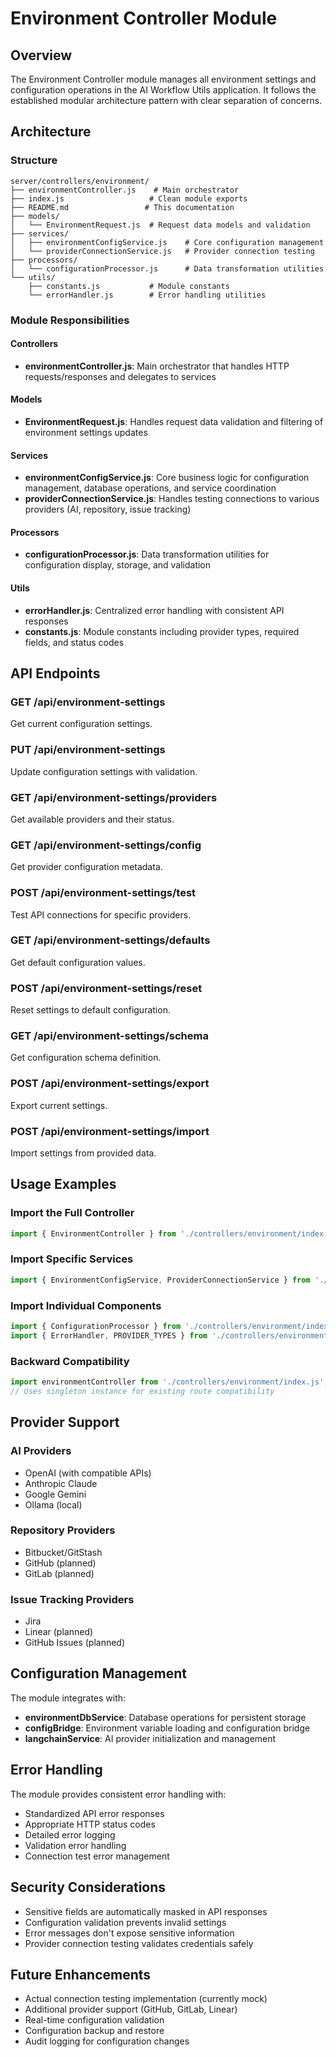 # Environment Controller Module

## Overview
The Environment Controller module manages all environment settings and configuration operations in the AI Workflow Utils application. It follows the established modular architecture pattern with clear separation of concerns.

## Architecture

### Structure
```
server/controllers/environment/
├── environmentController.js    # Main orchestrator
├── index.js                   # Clean module exports
├── README.md                 # This documentation
├── models/
│   └── EnvironmentRequest.js  # Request data models and validation
├── services/
│   ├── environmentConfigService.js    # Core configuration management
│   └── providerConnectionService.js   # Provider connection testing
├── processors/
│   └── configurationProcessor.js      # Data transformation utilities
└── utils/
    ├── constants.js           # Module constants
    └── errorHandler.js        # Error handling utilities
```

### Module Responsibilities

#### Controllers
- **environmentController.js**: Main orchestrator that handles HTTP requests/responses and delegates to services

#### Models
- **EnvironmentRequest.js**: Handles request data validation and filtering of environment settings updates

#### Services
- **environmentConfigService.js**: Core business logic for configuration management, database operations, and service coordination
- **providerConnectionService.js**: Handles testing connections to various providers (AI, repository, issue tracking)

#### Processors
- **configurationProcessor.js**: Data transformation utilities for configuration display, storage, and validation

#### Utils
- **errorHandler.js**: Centralized error handling with consistent API responses
- **constants.js**: Module constants including provider types, required fields, and status codes

## API Endpoints

### GET /api/environment-settings
Get current configuration settings.

### PUT /api/environment-settings
Update configuration settings with validation.

### GET /api/environment-settings/providers
Get available providers and their status.

### GET /api/environment-settings/config
Get provider configuration metadata.

### POST /api/environment-settings/test
Test API connections for specific providers.

### GET /api/environment-settings/defaults
Get default configuration values.

### POST /api/environment-settings/reset
Reset settings to default configuration.

### GET /api/environment-settings/schema
Get configuration schema definition.

### POST /api/environment-settings/export
Export current settings.

### POST /api/environment-settings/import
Import settings from provided data.

## Usage Examples

### Import the Full Controller
```javascript
import { EnvironmentController } from './controllers/environment/index.js';
```

### Import Specific Services
```javascript
import { EnvironmentConfigService, ProviderConnectionService } from './controllers/environment/index.js';
```

### Import Individual Components
```javascript
import { ConfigurationProcessor } from './controllers/environment/index.js';
import { ErrorHandler, PROVIDER_TYPES } from './controllers/environment/index.js';
```

### Backward Compatibility
```javascript
import environmentController from './controllers/environment/index.js';
// Uses singleton instance for existing route compatibility
```

## Provider Support

### AI Providers
- OpenAI (with compatible APIs)
- Anthropic Claude
- Google Gemini
- Ollama (local)

### Repository Providers
- Bitbucket/GitStash
- GitHub (planned)
- GitLab (planned)

### Issue Tracking Providers
- Jira
- Linear (planned)
- GitHub Issues (planned)

## Configuration Management

The module integrates with:
- **environmentDbService**: Database operations for persistent storage
- **configBridge**: Environment variable loading and configuration bridge
- **langchainService**: AI provider initialization and management

## Error Handling

The module provides consistent error handling with:
- Standardized API error responses
- Appropriate HTTP status codes
- Detailed error logging
- Validation error handling
- Connection test error management

## Security Considerations

- Sensitive fields are automatically masked in API responses
- Configuration validation prevents invalid settings
- Error messages don't expose sensitive information
- Provider connection testing validates credentials safely

## Future Enhancements

- Actual connection testing implementation (currently mock)
- Additional provider support (GitHub, GitLab, Linear)
- Real-time configuration validation
- Configuration backup and restore
- Audit logging for configuration changes
